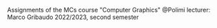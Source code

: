 Assignments of the MCs course "Computer Graphics" @Polimi
lecturer: Marco Gribaudo
2022/2023, second semester
